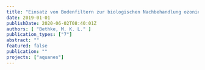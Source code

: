 ```yaml
---
title: "Einsatz von Bodenfiltern zur biologischen Nachbehandlung ozonierten Abwassers"
date: 2019-01-01
publishDate: 2020-06-02T08:40:01Z
authors: [ "Bethke, M. K. L." ]
publication_types: ["7"]
abstract: ""
featured: false
publication: ""
projects: ["aquanes"]
---
```


